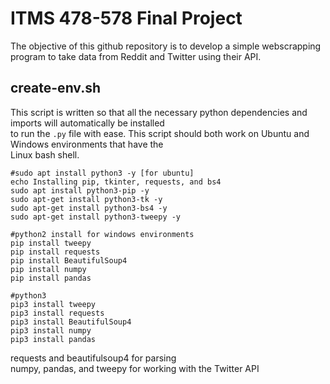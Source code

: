# ITMS 478-578 Final Project  

The objective of this github repository is to develop a simple webscrapping program to take data from 
Reddit and Twitter using their API.  

## create-env.sh  

This script is written so that all the necessary python dependencies and imports will automatically be installed  
to run the `` .py `` file with ease. This script should both work on Ubuntu and Windows environments that have the  
Linux bash shell. 

```
#sudo apt install python3 -y [for ubuntu]
echo Installing pip, tkinter, requests, and bs4
sudo apt install python3-pip -y 
sudo apt-get install python3-tk -y 
sudo apt-get install python3-bs4 -y
sudo apt-get install python3-tweepy -y

#python2 install for windows environments
pip install tweepy
pip install requests 
pip install BeautifulSoup4
pip install numpy
pip install pandas

#python3
pip3 install tweepy
pip3 install requests 
pip3 install BeautifulSoup4
pip3 install numpy
pip3 install pandas
```
requests and beautifulsoup4 for parsing  
numpy, pandas, and tweepy for working with the Twitter API  
